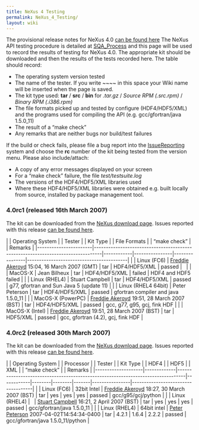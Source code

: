 ```yaml
---
title: NeXus 4 Testing
permalink: NeXus_4_Testing/
layout: wiki
---
```


The provisional release notes for NeXus 4.0 [can be found
here](Nexus_4_Release_Notes "wikilink") The NeXus API testing procedure
is detailed at [SQA\_Process](SQA_Process "wikilink") and this page will
be used to record the results of testing for NeXus 4.0. The appropriate
kit should be downloaded and then the results of the tests recorded
here. The table should record:

-   The operating system version tested
-   The name of the tester. If you write ~~~~ in this space your Wiki
    name will be inserted when the page is saved.
-   The kit type used: **tar** / **src** / **bin** for *.tar.gz* /
    *Source RPM (.src.rpm)* / *Binary RPM (.i386.rpm)*
-   The file formats picked up and tested by configure (HDF4/HDF5/XML)
    and the programs used for compiling the API (e.g. gcc/gfortran/java
    1.5.0\_11)
-   The result of a “make check”
-   Any remarks that are neither bugs nor build/test failures

If the build or check fails, please file a bug report into the
[IssueReporting](IssueReporting "wikilink") system and choose the **rc**
number of the kit being tested from the version menu. Please also
include/attach:

-   A copy of any error messages displayed on your screen
-   For a “make check” failure, the file *test/testsuite.log*
-   The versions of the HDF4/HDF5/XML libraries used
-   Where these HDF4/HDF5/XML libraries were obtained e.g. built locally
    from source, installed by <whatever> package management tool.

### 4.0rc1 (released 16th March 2007)

The kit can be downloaded from the [NeXus download
page](http://download.nexusformat.org/kits). Issues reported with this
release [can be found
here](http://trac.nexusformat.org/code/query?status=new&status=assigned&status=reopened&status=closed&version=4.0rc1&order=priority).

| | Operating System    | | Tester                                                                        | | Kit Type | | File Formats | | “make check” | | Remarks                                |
|-----------------------|---------------------------------------------------------------------------------|------------|----------------|----------------|------------------------------------------|
| | Linux (FC6)         | [Freddie Akeroyd](User%3AFreddie_Akeroyd "wikilink") 15:04, 16 March 2007 (GMT) | tar        | HDF4/HDF5/XML  | passed         |                                          |
| | MacOS-X             | Jean Bilheux                                                                    | tar        | HDF4/HDF5/XML  | failed         | HDF4 and HDF5 failed                     |
| | Linux (RHEL4)       | Stuart Campbell                                                                 | tar        | HDF4/HDF5/XML  | passed         | g77, gfortran and Sun Java 5 (update 11) |
| | Linux (RHEL4 64bit) | Peter Peterson                                                                  | tar        | HDF4/HDF5/XML  | passed         | gfortran compiler and java 1.5.0\_11     |
| | MacOS-X (PowerPC)   | [Freddie Akeroyd](User%3AFreddie_Akeroyd "wikilink") 19:51, 28 March 2007 (BST) | tar        | HDF4/HDF5/XML  | passed         | gcc, g77, g95, gcj, fink HDF             |
| | MacOS-X (Intel)     | [Freddie Akeroyd](User%3AFreddie_Akeroyd "wikilink") 19:51, 28 March 2007 (BST) | tar        | HDF5/XML       | passed         | gcc, gfortran (4.2), gcj, fink HDF       |

### 4.0rc2 (released 30th March 2007)

The kit can be downloaded from the [NeXus download
page](http://download.nexusformat.org/kits). Issues reported with this
release [can be found
here](http://trac.nexusformat.org/code/query?status=new&status=assigned&status=reopened&status=closed&version=4.0rc2&order=priority).

| | Operating System | | Processor | | Tester                                                                        | | Kit Type | | HDF4 | | HDF5 | | XML | | “make check” | | Remarks                          |
|--------------------|-------------|---------------------------------------------------------------------------------|------------|--------|--------|-------|----------------|------------------------------------|
| | Linux (FC6)      | 32bit Intel | [Freddie Akeroyd](User%3AFreddie_Akeroyd "wikilink") 18:27, 30 March 2007 (BST) | tar        | yes    | yes    | yes   | passed         | gcc/g95/gcj/python                 |
| | Linux (RHEL4)    |             | [Stuart Campbell](User%3AStuart_Campbell "wikilink") 16:21, 2 April 2007 (BST)  | tar        | yes    | yes    | yes   | passed         | gcc/gfortran/java 1.5.0\_11        |
| | Linux (RHEL4)    | 64bit intel | [Peter Peterson](User%3APeter_Peterson "wikilink") 2007-04-02T14:54:34-0400     | tar        | 4.2.1  | 1.6.4  | 2.2.2 | passed         | gcc/gfortran/java 1.5.0\_11/python |


